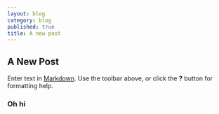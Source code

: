 ```yaml
---
layout: blog
category: blog
published: true
title: A new post
---
```

## A New Post

Enter text in [Markdown](http://daringfireball.net/projects/markdown/). Use the toolbar above, or click the **?** button for formatting help.

### Oh hi
